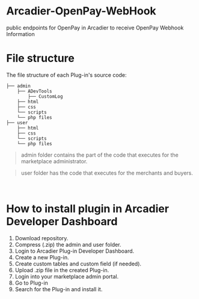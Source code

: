 # Arcadier-OpenPay-WebHook
public endpoints for OpenPay in Arcadier to receive OpenPay Webhook Information

# File structure
The file structure of each Plug-in's source code:

>
    ├── admin                    
        ├── ADevTools
            ├── CustomLog
        ├── html
        ├── css
        └── scripts                
        └── php files                
    ├── user                   
        ├── html
        ├── css
        └── scripts 
        └── php files 

> admin folder contains the part of the code that executes for the marketplace administrator. 

> user folder has the code that executes for the merchants and buyers.

<br>

# How to install plugin in Arcadier Developer Dashboard
1. Download repository.
2. Compress (.zip) the admin and user folder. 
3. Login to Arcadier Plug-in Developer Dashboard.
4. Create a new Plug-in.
5. Create custom tables and custom field (if needed).
6. Upload .zip file in the created Plug-in.
7. Login into your marketplace admin portal.
8. Go to Plug-in
9. Search for the Plug-in and install it.
